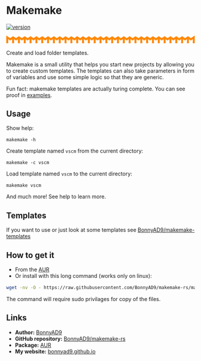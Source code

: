 # Makemake
[![version][version-badge]][aur]

![makemake][icon]

Create and load folder templates.

Makemake is a small utility that helps you start new projects by allowing you
to create custom templates. The templates can also take parameters in form of
variables and use some simple logic so that they are generic.

Fun fact: makemake templates are actually turing complete. You can see proof in
[examples][rule110].

## Usage
Show help:
```
makemake -h
```

Create template named `vscm` from the current directory:
```
makemake -c vscm
```

Load template named `vscm` to the current directory:
```
makemake vscm
```

And much more! See help to learn more.

## Templates
If you want to use or just look at some templates see
[BonnyAD9/makemake-templates][templates]

## How to get it
- From the [AUR][aur]
- Or install with this long command (works only on linux):
```sh
wget -nv -O - https://raw.githubusercontent.com/BonnyAD9/makemake-rs/master/useful_stuff/makemakeup.sh | sh && sudo cp /tmp/makemake/target/release/makemake /usr/bin/makemake && sudo cp /tmp/makemake/useful_stuff/man-page/makemake.7 /usr/share/man/man7/makemake.7
```
The command will require sudo privilages for copy of the files.

## Links
- **Author:** [BonnyAD9][author]
- **GitHub repository:** [BonnyAD9/makemake-rs][repo]
- **Package:** [AUR][aur]
- **My website:** [bonnyad9.github.io][my-web]

[icon]: assets/svg/repeat.svg
[templates]: https://github.com/BonnyAD9/makemake-templates
[aur]: https://aur.archlinux.org/packages/makemake
[author]: https://github.com/BonnyAD9
[repo]: https://github.com/BonnyAD9/makemake-rs
[my-web]: https://bonnyad9.github.io/
[version-badge]: https://img.shields.io/aur/version/makemake
[rule110]: examples/rule110/README.md
